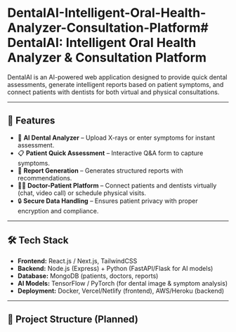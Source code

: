 # DentalAI-Intelligent-Oral-Health-Analyzer-Consultation-Platform# DentalAI: Intelligent Oral Health Analyzer & Consultation Platform

DentalAI is an AI-powered web application designed to provide quick dental assessments, 
generate intelligent reports based on patient symptoms, and connect patients with dentists 
for both virtual and physical consultations.

---

## 🚀 Features
- 🦷 **AI Dental Analyzer** – Upload X-rays or enter symptoms for instant assessment.  
- 📋 **Patient Quick Assessment** – Interactive Q&A form to capture symptoms.  
- 🧾 **Report Generation** – Generates structured reports with recommendations.  
- 👩‍⚕️ **Doctor-Patient Platform** – Connect patients and dentists virtually (chat, video call) or schedule physical visits.  
- 🔒 **Secure Data Handling** – Ensures patient privacy with proper encryption and compliance.

---

## 🛠 Tech Stack
- **Frontend:** React.js / Next.js, TailwindCSS  
- **Backend:** Node.js (Express) + Python (FastAPI/Flask for AI models)  
- **Database:** MongoDB (patients, doctors, reports)  
- **AI Models:** TensorFlow / PyTorch (for dental image & symptom analysis)  
- **Deployment:** Docker, Vercel/Netlify (frontend), AWS/Heroku (backend)  

---

## 📂 Project Structure (Planned)
